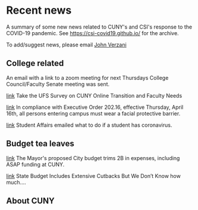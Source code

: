 # Recent news

A summary of some new news related to CUNY's and CSI's response to the COVID-19 pandemic. See https://csi-covid19.github.io/ for the archive.

To add/suggest news, please email [John Verzani](mailto:jverzani@gmail.com)


## College related

An email with a link to a zoom meeting for next Thursdays College Council/Faculty Senate meeting was sent.

[link](https://forms.office.com/Pages/ResponsePage.aspx?id=s_BgbwZfCU6XFZiduozH2FJL6n7nv-tNk_huVq0VgoZUQkNHWVM5OUZQMjNISU8zTzhVNzJETlQwVy4u) Take the UFS Survey on  CUNY Online Transition and Faculty Needs 

[link](/College/4-16-face-cover) In compliance with Executive Order 202.16, effective Thursday, April 16th, all persons entering campus must wear a facial protective barrier.  


[link](/College/4-16-student) Student Affairs emailed what to do if a student has coronavirus.

## Budget tea  leaves


[link](https://www1.nyc.gov/office-of-the-mayor/news/259-20/facing-unprecedented-crisis-mayor-de-blasio-budget-plan-protects-new-yorkers-by) The Mayor's proposed City budget trims 2B in expenses, including ASAP funding at CUNY.

[link](https://www.gothamgazette.com/opinion/9309-new-york-state-budget-extensive-cutbacks-mystery-transparency
) State Budget Includes Extensive Cutbacks But We Don’t Know how much....

## About CUNY


